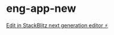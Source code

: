 # eng-app-new

[Edit in StackBlitz next generation editor ⚡️](https://stackblitz.com/~/github.com/varungoti/eng-app-new)
